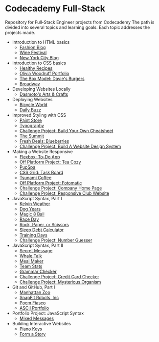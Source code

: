 # Codecademy Full-Stack
Repository for Full-Stack Engineer projects from Codecademy
The path is divided into several topics and learning goals. Each topic addresses the projects made.

- Introduction to HTML basics
  - [Fashion Blog](fashion_blog)
  - [Wine Festival](wine_festival)
  - [New York City Blog](new_york_city_blog)
- Introduction to CSS basics
  - [Healthy Recipes](healthy_recipes)
  - [Olivia Woodruff Portfolio](olivia_woodruff_portfolio)
  - [The Box Model: Davie's Burgers](davies_burgers)
  - [Broadway](broadway)
- Developing Websites Locally
  - [Dasmoto's Arts & Crafts](dasmotos_arts_crafts)
- Deploying Websites
  - [Bicycle World](bicycle_world)
  - [Daily Buzz](daily_buzz)
- Improved Styling with CSS
  - [Paint Store](paint_store)
  - [Typography](typography)
  - [Challenge Project: Build Your Own Cheatsheet](build_your_own_cheatsheet)
  - [The Summit](the_summit)
  - [Fresh Deals: Blueberries](fresh_blueberries)
  - [Challenge Project: Build A Website Design System](build_website_design_system)
- Making a Website Responsive
  - [Flexbox: To-Do App](to_do_app)
  - [Off Platform Project: Tea Cozy](tea_cozy)
  - [PupSpa](pup_spa)
  - [CSS Grid: Task Board](task_board)
  - [Tsunami Coffee](tsunami_coffee)
  - [Off Platform Project: Fotomatic](fotomatic)
  - [Challenge Project: Company Home Page](company_homepage)
  - [Challenge Project: Responsive Club Website](responsive_club_website)
- JavaScript Syntax, Part I
  - [Kelvin Weather](kelvin_weather)
  - [Dog Years](dog_years)
  - [Magic 8 Ball](magic_8ball)
  - [Race Day](race_day)
  - [Rock, Paper, or Scissors](rock_paper_scissors)
  - [Sleep Debt Calculator](sleep_debt_calculator)
  - [Training Days](training_days)
  - [Challenge Project: Number Guesser](number_guesser)
- JavaScript Syntax, Part II
  - [Secret Message](secret_message)
  - [Whale Talk](whale_talk)
  - [Meal Maker](meal_maker)
  - [Team Stats](team_stats)
  - [Grammar Checker](grammar_checker)
  - [Challenge Project: Credit Card Checker](credit_card_checker)
  - [Challenge Project: Mysterious Organism](mysterious_organism)
- Git and GitHub, Part I
  - [Manhattan Zoo](manhattan_zoo)
  - [SnapFit Robots, Inc](snapfit_robots_inc)
  - [Poem Fiasco](poem_fiasco)
  - [ASCII Portfolio](ascii_portfolio)
- Portfolio Project: JavaScript Syntax
  - [Mixed Messages](mixed_messages)
- Building Interactive Websites
  - [Piano Keys](piano_keys)
  - [Form a Story](form-story)
   
